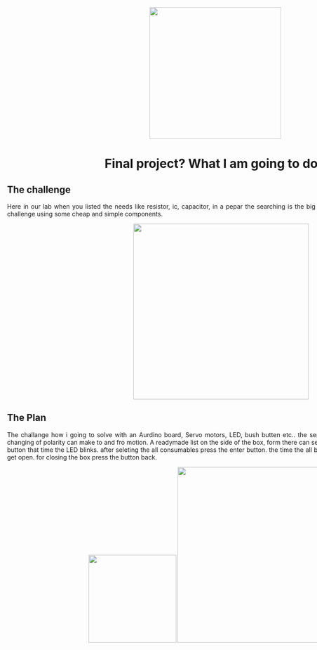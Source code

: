 <div style="width:1000px; margin:0 auto;">

<center> 

<img src="img/p0.jpg" width="300"/>



# Final project? What I am going to do..

</center>

<div align="justify" style="margin-left:2.5%" style="margin-right:3%">


## The challenge

Here in our lab when you listed the needs like resistor, ic, capacitor,  in a pepar the searching is the big challenge. So i am plan to do solve the challenge using some cheap and simple components. 



<center><img src="img/p1.jpg" width="400"/></center>

## The Plan

The challange how i going to solve with an Aurdino board, Servo motors, LED, bush butten etc.. the servo moter connected the box. by which changing of polarity can make to and fro motion. A readymade list on the side of the box, form there can select the needed components using push button that time the LED blinks. after seleting the all consumables press the enter button. the time the all boxes which containing the consumebles get open. for closing the box press the button back. 

<center><img src="img/p3.jpg" width="200"/> <img src="img/p4.jpg" width="400"/></center>



</div>